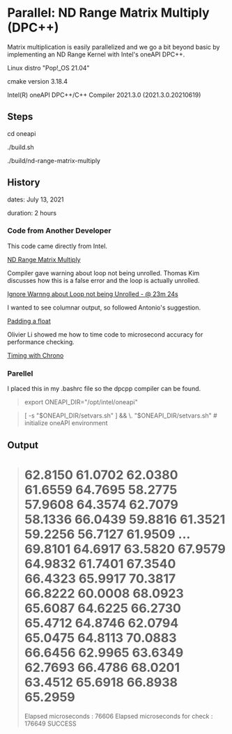 # Parallel: ND Range Matrix Multiply (DPC++)

Matrix multiplication is easily parallelized and we go a bit beyond basic by implementing an ND Range Kernel with Intel's oneAPI DPC++.

Linux distro "Pop!_OS 21.04"

cmake version 3.18.4

Intel(R) oneAPI DPC++/C++ Compiler 2021.3.0 (2021.3.0.20210619)

## Steps

cd oneapi

./build.sh

./build/nd-range-matrix-multiply

## History

dates: July 13, 2021

duration: 2 hours

### Code from Another Developer

This code came directly from Intel.

[ND Range Matrix Multiply](https://github.com/Apress/data-parallel-CPP/blob/main/samples/Ch04_expressing_parallelism/fig_4_13_nd_range_matrix_multiply.cpp)

Compiler gave warning about loop not being unrolled.  Thomas Kim discusses how this is a false error and the loop is actually unrolled.

[Ignore Warnng about Loop not being Unrolled - @ 23m 24s](https://www.youtube.com/watch?v=_7SNKgw54Yk)

I wanted to see columnar output, so followed Antonio's suggestion.

[Padding a float](https://stackoverflow.com/questions/22509972/how-can-i-pad-a-float-with-leading-zeros-when-using-cout-operator)

Olivier Li showed me how to time code to microsecond accuracy for performance checking.

[Timing with Chrono](https://stackoverflow.com/questions/21856025/getting-an-accurate-execution-time-in-c-micro-seconds)

### Parellel

I placed this in my .bashrc file so the dpcpp compiler can be found.

> export ONEAPI_DIR="/opt/intel/oneapi"

> [ -s "$ONEAPI_DIR/setvars.sh" ] && \. "$ONEAPI_DIR/setvars.sh"  # initialize oneAPI environment

## Output

> 62.8150 61.0702 62.0380 61.6559 64.7695 58.2775 57.9608 64.3574 62.7079 58.1336 66.0439 59.8816 61.3521 59.2256 56.7127 61.9509 
> ...
> 69.8101 64.6917 63.5820 67.9579 64.9832 61.7401 67.3540 66.4323 65.9917 70.3817 66.8222 60.0008 68.0923 65.6087 64.6225 66.2730 
> 65.4712 64.8746 62.0794 65.0475 64.8113 70.0883 66.6456 62.9965 63.6349 62.7693 66.4786 68.0201 63.4512 65.6918 66.8938 65.2959 
> ================================================================
> Elapsed microseconds : 76606
> Elapsed microseconds for check : 176649
> SUCCESS

